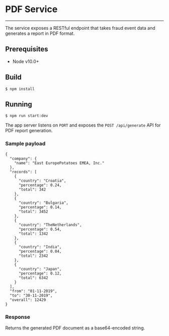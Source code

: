 # PDF Service

<hr>
The service exposes a RESTful endpoint that takes fraud event data and generates a report in PDF format.

## Prerequisites

- Node v10.0+

## Build

`$ npm install`

## Running

`$ npm run start:dev`

The app server listens on `PORT` and exposes the `POST /api/generate` API for PDF report generation.

### Sample payload

```
{
  "company": {
    "name": "East EuropePotatoes EMEA, Inc."
  },
  "records": [
    {
      "country": "Croatia",
      "percentage": 0.24,
      "total": 342
    },
    {
      "country": "Bulgaria",
      "percentage": 0.14,
      "total": 3452
    },
    {
      "country": "TheNetherlands",
      "percentage": 0.54,
      "total": 1342
    },
    {
      "country": "India",
      "percentage": 0.04,
      "total": 2342
    },
    {
      "country": "Japan",
      "percentage": 0.12,
      "total": 6342
    }
  ],
  "from": "01-11-2019",
  "to": "30-11-2019",
  "overall": 12429
}
```
### Response
Returns the generated PDF document as a base64-encoded string.
